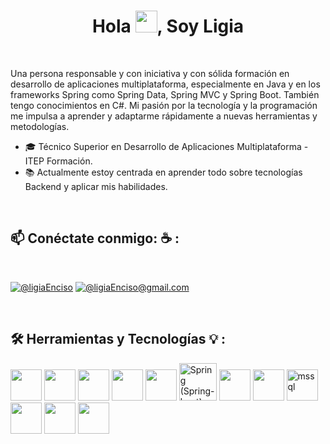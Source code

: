 
<h1 align="center">Hola <img src="https://media.giphy.com/media/hvRJCLFzcasrR4ia7z/giphy.gif" width="35">, Soy Ligia</h1>
<br>
<p>
Una persona responsable y con iniciativa y con sólida formación en desarrollo de aplicaciones multiplataforma, especialmente en Java y en los frameworks Spring como Spring Data, Spring MVC y Spring Boot. También tengo conocimientos en C#. Mi pasión por la tecnología y la programación me impulsa a aprender y adaptarme rápidamente a nuevas herramientas y metodologías.

- 🎓 Técnico Superior en Desarrollo de Aplicaciones Multiplataforma - ITEP Formación.
- 📚 Actualmente estoy centrada en aprender todo sobre tecnologías Backend y aplicar mis habilidades.
</p>
</br>

## 📫 Conéctate conmigo: ☕ :

<br>

[![@ligiaEnciso](https://img.icons8.com/fluency/48/000000/linkedin.png "@ligiaEnciso")](www.linkedin.com/in/ligia-enciso-604541245) [![@ligiaEnciso@gmail.com](https://img.icons8.com/fluency/48/000000/apple-mail.png "ligifel@gmail.com")](ligifel@gmail.com)

<br>

## 🛠  Herramientas y Tecnologías 💡 :
<p  >
<img src="https://img.icons8.com/color/48/000000/java-coffee-cup-logo--v1.png"  width="50" height="50"/> <img src="https://cdn.jsdelivr.net/gh/devicons/devicon@latest/icons/csharp/csharp-original.svg" width="50" height="50" />
<img src="https://cdn.jsdelivr.net/gh/devicons/devicon@latest/icons/html5/html5-original-wordmark.svg" width="50" height="50" />
<img src="https://cdn.jsdelivr.net/gh/devicons/devicon@latest/icons/css3/css3-original-wordmark.svg" width="50" height="50" /> 
<img src="https://img.icons8.com/fluency/48/000000/wordpress.png" width="50" height="50"/> 
<img src="https://cdn.jsdelivr.net/gh/devicons/devicon@latest/icons/spring/spring-original-wordmark.svg" width="60px" alt="Spring (Spring-boot)"/> 
<img src="https://cdn.jsdelivr.net/gh/devicons/devicon@latest/icons/hibernate/hibernate-original-wordmark.svg"  width="50" height="50" />
<img src="https://img.icons8.com/color/48/000000/mysql-logo.png" width="50" height="50"/> <img src="https://www.svgrepo.com/show/303229/microsoft-sql-server-logo.svg" alt="mssql" width="50" height="50"/>
<img src="https://cdn.jsdelivr.net/gh/devicons/devicon@latest/icons/eclipse/eclipse-original-wordmark.svg"  width="50" height="50" /> 
<img src="https://cdn.jsdelivr.net/gh/devicons/devicon@latest/icons/visualstudio/visualstudio-original.svg"  width="50" height="50" />   
<img src="https://cdn.jsdelivr.net/gh/devicons/devicon@latest/icons/git/git-original-wordmark.svg"  width="50" height="50" /> 
  
</p>
          
          
